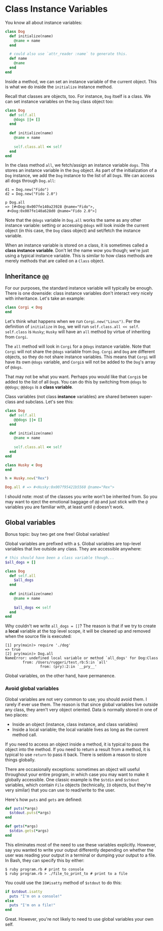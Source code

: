 # Class Instance Variables

You know all about instance variables:

```ruby
class Dog
  def initialize(name)
    @name = name
  end

  # could also use `attr_reader :name` to generate this.
  def name
    @name
  end
end
```

Inside a method, we can set an instance variable of the current
object. This is what we do inside the `initialize` instance method.

Recall that classes are objects, too. For instance, `Dog` itself is a
class. We can set instance variables on the `Dog` class object too:

```ruby
class Dog
  def self.all
    @dogs ||= []
  end
  
  def initialize(name)
    @name = name
    
    self.class.all << self
  end
end
```

In the class method `all`, we fetch/assign an instance variable
`dogs`. This stores an instance variable in the `Dog` object. As part
of the initialization of a `Dog` instance, we add the `Dog` instance
to the list of all `Dog`s. We can access all dogs through `Dog.all`:

```
d1 = Dog.new("Fido")
d2 = Dog.new("Fido 2.0")

p Dog.all
=> [#<Dog:0x007fe140a23928 @name="Fido">,
 #<Dog:0x007fe140a628d0 @name="Fido 2.0">]
```

Note that the `@dogs` variable in `Dog.all` works the same as any
other instance variable: setting or accessing `@dogs` will look inside
the current object (in this case, the `Dog` class object) and
set/fetch the instance variable.

When an instance variable is stored on a class, it is sometimes called
a **class instance variable**. Don't let the name wow you though;
we're just using a typical instance variable. This is similar to how
class methods are merely methods that are called on a `Class` object.

## Inheritance `@@`

For our purposes, the standard instance variable will typically be
enough. There is one downside: class instance variables don't interact
very nicely with inheritance. Let's take an example:

```ruby
class Corgi < Dog
end
```

Let's think what happens when we run `Corgi.new("Linus")`. Per the
definition of `initialize` in `Dog`, we will run `self.class.all <<
self`. `self.class` is `Husky`; `Husky` will have an `all` method by
virtue of inheriting from `Corgi`.

The `all` method will look in `Corgi` for a `@dogs` instance
variable. Note that `Corgi` will not share the `@dogs` variable from
`Dog`. `Corgi` and `Dog` are different objects, so they do not share
instance variables. This means that `Corgi` will have its own `@dogs`
variable, and `Corgi`s will not be added to the `Dog`'s array of
`@dogs`.

That may not be what you want. Perhaps you would like that `Corgi`s be
added to the list of all `Dog`s. You can do this by switching from
`@dogs` to `@@dogs`; `@@dogs` is a **class variable**.

Class variables (not class **instance** variables) are shared between
super-class and subclass. Let's see this:

```ruby
class Dog
  def self.all
    @@dogs ||= []
  end
  
  def initialize(name)
    @name = name
    
    self.class.all << self
  end
end

class Husky < Dog
end

h = Husky.new("Rex")

Dog.all # => #<Husky:0x007f95421b5560 @name="Rex">
```

I should note: most of the classes you write won't be inherited
from. So you may want to eject the emotional baggage of `@@` and just
stick with the `@` variables you are familiar with, at least until `@`
doesn't work.

## Global variables

Bonus topic: buy two get one free! Global variables!

Global variables are prefixed with a `$`. Global variables are
top-level variables that live outside any class. They are accessible
anywhere:

```ruby
# this should have been a class variable though...
$all_dogs = []

class Dog
  def self.all
    $all_dogs
  end
  
  def initialize(name)
    @name = name
    
    $all_dogs << self
  end
end
```

Why couldn't we write `all_dogs = []`? The reason is that if we try to
create a **local** variable at the top level scope, it will be cleaned
up and removed when the source file is executed:

```
[1] pry(main)> require './dog'
=> true
[2] pry(main)> Dog.all
NameError: undefined local variable or method `all_dogs' for Dog:Class
        from: /Users/ruggeri/test.rb:5:in `all'
                from: (pry):2:in `__pry__'
```

Global variables, on the other hand, have permanence.

### Avoid global variables

Global variables are not very common to use; you should avoid them. I
rarely if ever use them. The reason is that since global variables
live outside any class, they aren't very object oriented. Data is
normally stored in one of two places:

* Inside an object (instance, class instance, and class variables)
* Inside a local variable; the local variable lives as long as the
  current method call.

If you need to access an object inside a method, it is typical to pass
the object into the method. If you need to return a result from a
method, it is typical to use `return` to pass it back. There is seldom
a reason to store things globally.

There are occasionally exceptions: sometimes an object will useful
throughout your entire program, in which case you may want to make it
globally accessible. One classic example is the `$stdin` and `$stdout`
variables, which contain `File` objects (technically, `IO` objects, but
they're very similar) that you can use to read/write to the user.

Here's how `puts` and `gets` are defined:

```ruby
def puts(*args)
  $stdout.puts(*args)
end

def gets(*args)
  $stdin.gets(*args)
end
```

This eliminates most of the need to use these variables
explicitly. However, say you wanted to write your output differently
depending on whether the user was reading your output in a terminal or
dumping your output to a file. In Bash, they can specify this by either:

```
$ ruby program.rb # print to console
$ ruby program.rb > ./file_to_print_to # print to a file
```

You could use the `IO#isatty` method of `$stdout` to do this:

```ruby
if $stdout.isatty
  puts "I'm on a console!"
else
  puts "I'm on a file!"
end
```

Great. However, you're not likely to need to use global variables your
own self.
